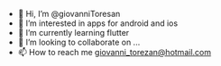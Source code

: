 - 👋 Hi, I’m @giovanniToresan
- 👀 I’m interested in apps for android and ios
- 🌱 I’m currently learning flutter
- 💞️ I’m looking to collaborate on ...
- 📫 How to reach me giovanni_torezan@hotmail.com

<!---
giovanniToresan/giovanniToresan is a ✨ special ✨ repository because its `README.md` (this file) appears on your GitHub profile.
You can click the Preview link to take a look at your changes.
--->
